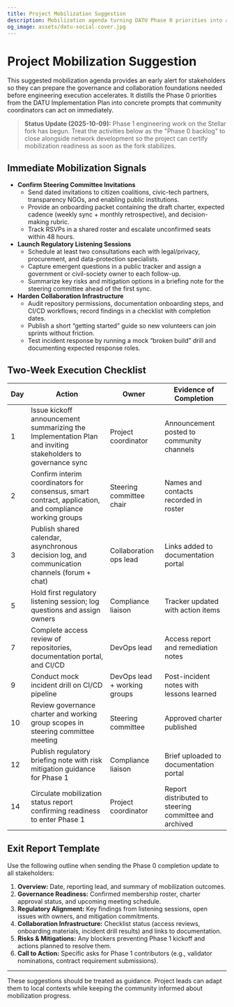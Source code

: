 ```yaml
---
title: Project Mobilization Suggestion
description: Mobilization agenda turning DATU Phase 0 priorities into actionable coordination, regulatory, and infrastructure checklists for stakeholders.
og_image: assets/datu-social-cover.jpg
---
```


# Project Mobilization Suggestion

This suggested mobilization agenda provides an early alert for stakeholders so they can prepare the governance and collaboration foundations needed before engineering execution accelerates. It distills the Phase 0 priorities from the DATU Implementation Plan into concrete prompts that community coordinators can act on immediately.

> **Status Update (2025-10-09):** Phase 1 engineering work on the Stellar fork has begun. Treat the activities below as the "Phase 0 backlog" to close alongside network development so the project can certify mobilization readiness as soon as the fork stabilizes.

## Immediate Mobilization Signals

- **Confirm Steering Committee Invitations**
  - Send dated invitations to citizen coalitions, civic-tech partners, transparency NGOs, and enabling public institutions.
  - Provide an onboarding packet containing the draft charter, expected cadence (weekly sync + monthly retrospective), and decision-making rubric.
  - Track RSVPs in a shared roster and escalate unconfirmed seats within 48 hours.
- **Launch Regulatory Listening Sessions**
  - Schedule at least two consultations each with legal/privacy, procurement, and data-protection specialists.
  - Capture emergent questions in a public tracker and assign a government or civil-society owner to each follow-up.
  - Summarize key risks and mitigation options in a briefing note for the steering committee ahead of the first sync.
- **Harden Collaboration Infrastructure**
  - Audit repository permissions, documentation onboarding steps, and CI/CD workflows; record findings in a checklist with completion dates.
  - Publish a short “getting started” guide so new volunteers can join sprints without friction.
  - Test incident response by running a mock “broken build” drill and documenting expected response roles.

## Two-Week Execution Checklist

| Day | Action | Owner | Evidence of Completion |
| --- | --- | --- | --- |
| 1 | Issue kickoff announcement summarizing the Implementation Plan and inviting stakeholders to governance sync | Project coordinator | Announcement posted to community channels |
| 2 | Confirm interim coordinators for consensus, smart contract, application, and compliance working groups | Steering committee chair | Names and contacts recorded in roster |
| 3 | Publish shared calendar, asynchronous decision log, and communication channels (forum + chat) | Collaboration ops lead | Links added to documentation portal |
| 5 | Hold first regulatory listening session; log questions and assign owners | Compliance liaison | Tracker updated with action items |
| 7 | Complete access review of repositories, documentation portal, and CI/CD | DevOps lead | Access report and remediation notes |
| 9 | Conduct mock incident drill on CI/CD pipeline | DevOps lead + working groups | Post-incident notes with lessons learned |
| 10 | Review governance charter and working group scopes in steering committee meeting | Steering committee | Approved charter published |
| 12 | Publish regulatory briefing note with risk mitigation guidance for Phase 1 | Compliance liaison | Brief uploaded to documentation portal |
| 14 | Circulate mobilization status report confirming readiness to enter Phase 1 | Project coordinator | Report distributed to steering committee and archived |

## Exit Report Template

Use the following outline when sending the Phase 0 completion update to all stakeholders:

1. **Overview:** Date, reporting lead, and summary of mobilization outcomes.
2. **Governance Readiness:** Confirmed membership roster, charter approval status, and upcoming meeting schedule.
3. **Regulatory Alignment:** Key findings from listening sessions, open issues with owners, and mitigation commitments.
4. **Collaboration Infrastructure:** Checklist status (access reviews, onboarding materials, incident drill results) and links to documentation.
5. **Risks & Mitigations:** Any blockers preventing Phase 1 kickoff and actions planned to resolve them.
6. **Call to Action:** Specific asks for Phase 1 contributors (e.g., validator nominations, contract requirement submissions).

---

These suggestions should be treated as guidance. Project leads can adapt them to local contexts while keeping the community informed about mobilization progress.
